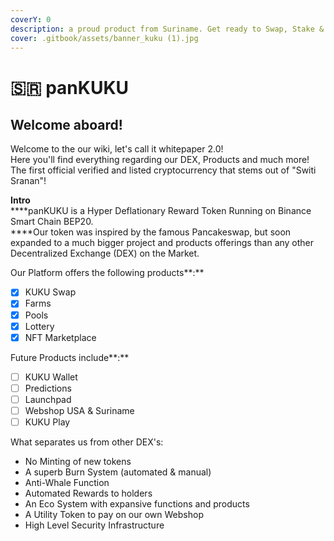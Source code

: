 ```yaml
---
coverY: 0
description: a proud product from Suriname. Get ready to Swap, Stake & Shop!
cover: .gitbook/assets/banner_kuku (1).jpg
---
```


# 🇸🇷 panKUKU

## Welcome aboard!

Welcome to the our wiki, let's call it whitepaper 2.0!\
Here you'll find everything regarding our DEX, Products and much more!\
The first official verified and listed cryptocurrency that stems out of "Switi Sranan"!

**Intro**\
****panKUKU is a Hyper Deflationary Reward Token Running on Binance Smart Chain BEP20. \
****Our token was inspired by the famous Pancakeswap, but soon expanded to a much bigger project and products offerings than any other Decentralized Exchange (DEX) on the Market.

Our Platform offers the following products**:**

* [x] KUKU Swap
* [x] Farms
* [x] Pools
* [x] Lottery
* [x] NFT Marketplace

Future Products include**:**

* [ ] KUKU Wallet
* [ ] Predictions
* [ ] Launchpad
* [ ] Webshop USA & Suriname
* [ ] KUKU Play

What separates us from other DEX's:

* No Minting of new tokens
* A superb Burn System (automated & manual)
* Anti-Whale Function
* Automated Rewards to holders
* An Eco System with expansive functions and products
* A Utility Token to pay on our own Webshop
* High Level Security Infrastructure
